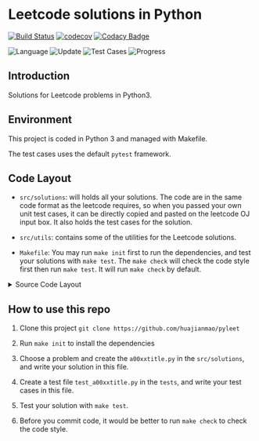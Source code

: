 # Leetcode solutions in Python

[![Build Status](https://travis-ci.org/huajianmao/pyleet.svg?branch=master)](https://travis-ci.org/huajianmao/pyleet)
[![codecov](https://codecov.io/gh/huajianmao/pyleet/branch/master/graph/badge.svg)](https://codecov.io/gh/huajianmao/pyleet)
[![Codacy Badge](https://api.codacy.com/project/badge/Grade/8115b530daf64bdeb92b8125b627102c)](https://www.codacy.com/manual/huajianmao/pyleet?utm_source=github.com&amp;utm_medium=referral&amp;utm_content=huajianmao/pyleet&amp;utm_campaign=Badge_Grade)

![Language](https://img.shields.io/badge/Language-Python3-success.svg?logo=Python&logoColor=yellow)
![Update](https://img.shields.io/badge/Update-Daily-success.svg)
![Test Cases](https://img.shields.io/badge/Tests-232-success.svg)
![Progress](https://img.shields.io/badge/Progress-72%2F1216-critical.svg)

## Introduction
Solutions for Leetcode problems in Python3.

## Environment
This project is coded in Python 3 and managed with Makefile.

The test cases uses the default `pytest` framework.

## Code Layout
 - `src/solutions`: will holds all your solutions.
   The code are in the same code format as the leetcode requires,
   so when you passed your own unit test cases, it can be directly copied and pasted on the leetcode OJ input box.
   It also holds the test cases for the solution.

 - `src/utils`: contains some of the utilities for the Leetcode solutions.

 - `Makefile`: You may run `make init` first to run the dependencies, and test your solutions with `make test`.
   The `make check` will check the code style first then run `make test`.
   It will run `make check` by default.

 
<details><summary>Source Code Layout</summary>
<p>

``` shell
.
├── LICENSE
├── MANIFEST.in
├── Makefile
├── README.md
├── requirements.txt
├── setup.py
├── src
│   ├── __init__.py
│   ├── solutions
│   │   ├── __init__.py
│   │   ├── a0000blank.py
│   │   └── a0001twosum.py
│   └── utils
│       └── __init__.py
├── test_requirements.txt
└── tests
    ├── __init__.py
    ├── test_a0000blank.py
    └── test_a0001twosum.py
```
</p>
</details>

## How to use this repo

 1. Clone this project `git clone https://github.com/huajianmao/pyleet`

 2. Run `make init` to install the dependencies

 3. Choose a problem and create the `a00xxtitle.py` in the `src/solutions`, and write your solution in this file.

 4. Create a test file `test_a00xxtitle.py` in the `tests`, and write your test cases in this file.

 5. Test your solution with `make test`.

 6. Before you commit code, it would be better to run `make check` to check the code style.
